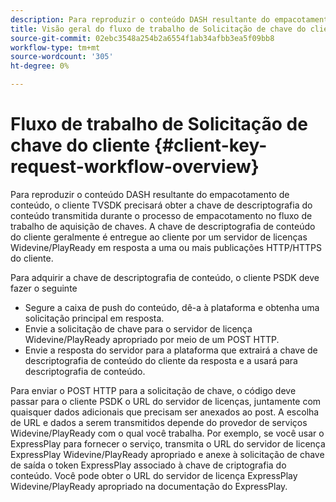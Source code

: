 ```yaml
---
description: Para reproduzir o conteúdo DASH resultante do empacotamento de conteúdo, o cliente TVSDK precisará obter a chave de descriptografia do conteúdo transmitida durante o processo de empacotamento no fluxo de trabalho de aquisição de chaves. A chave de descriptografia de conteúdo do cliente geralmente é entregue ao cliente por um servidor de licenças Widevine/PlayReady em resposta a uma ou mais publicações HTTP/HTTPS do cliente.
title: Visão geral do fluxo de trabalho de Solicitação de chave do cliente
source-git-commit: 02ebc3548a254b2a6554f1ab34afbb3ea5f09bb8
workflow-type: tm+mt
source-wordcount: '305'
ht-degree: 0%

---
```


# Fluxo de trabalho de Solicitação de chave do cliente {#client-key-request-workflow-overview}

Para reproduzir o conteúdo DASH resultante do empacotamento de conteúdo, o cliente TVSDK precisará obter a chave de descriptografia do conteúdo transmitida durante o processo de empacotamento no fluxo de trabalho de aquisição de chaves. A chave de descriptografia de conteúdo do cliente geralmente é entregue ao cliente por um servidor de licenças Widevine/PlayReady em resposta a uma ou mais publicações HTTP/HTTPS do cliente.

Para adquirir a chave de descriptografia de conteúdo, o cliente PSDK deve fazer o seguinte

* Segure a caixa de push do conteúdo, dê-a à plataforma e obtenha uma solicitação principal em resposta.
* Envie a solicitação de chave para o servidor de licença Widevine/PlayReady apropriado por meio de um POST HTTP.
* Envie a resposta do servidor para a plataforma que extrairá a chave de descriptografia de conteúdo do cliente da resposta e a usará para descriptografia de conteúdo.

Para enviar o POST HTTP para a solicitação de chave, o código deve passar para o cliente PSDK o URL do servidor de licenças, juntamente com quaisquer dados adicionais que precisam ser anexados ao post. A escolha de URL e dados a serem transmitidos depende do provedor de serviços Widevine/PlayReady com o qual você trabalha. Por exemplo, se você usar o ExpressPlay para fornecer o serviço, transmita o URL do servidor de licença ExpressPlay Widevine/PlayReady apropriado e anexe à solicitação de chave de saída o token ExpressPlay associado à chave de criptografia do conteúdo. Você pode obter o URL do servidor de licença ExpressPlay Widevine/PlayReady apropriado na documentação do ExpressPlay.
